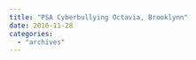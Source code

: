 ```yaml
---
title: "PSA Cyberbullying Octavia, Brooklynn"
date: 2016-11-28
categories: 
  - "archives"
---
```




